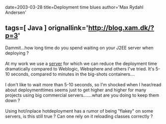 date=2003-03-28
title=Deployment time blues
author='Max Rydahl Andersen'

tags=[ Java ]
orignallink='http://blog.xam.dk/?p=3'
---
<div><p>Dammit...how long time do you spend waiting on your J2EE server when deploying ?<br><br>
At my work we use a <a href="http://www.trifork.com" title="Fast inplace deployment...">server</a> for which we can reduce the deployment time dramatically compared to Weblogic, Websphere and others I've tried. It's 5-10 seconds, compared to minutes in the big-shots containers....<br><br>
I don't like to wait more than 5-10 seconds, so I'm shocked when I hear/read about deploymenttimes seems just to get higher and higher for many projects using big commercial servers.......what are you doing to keep them down ?<br><br>
Using hot/inplace hotdeployment has a rumor of being "flakey" on some servers, is this still true ? Can one rely on it reloading classes correctly ?</p></div>
